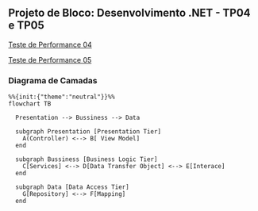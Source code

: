 ## Projeto de Bloco: Desenvolvimento .NET - TP04 e TP05

[Teste de Performance 04](https://lms.infnet.edu.br/moodle/mod/assign/view.php?id=275913)

[Teste de Performance 05](https://lms.infnet.edu.br/moodle/mod/assign/view.php?id=275921)



### Diagrama de Camadas

```mermaid
%%{init:{"theme":"neutral"}}%%
flowchart TB

  Presentation --> Bussiness --> Data

  subgraph Presentation [Presentation Tier]
    A(Controller) <--> B[ View Model]
  end

  subgraph Bussiness [Business Logic Tier]
    C[Services] <--> D[Data Transfer Object] <--> E[Interace]
  end

  subgraph Data [Data Access Tier]
    G[Repository] <--> F[Mapping]
  end

```